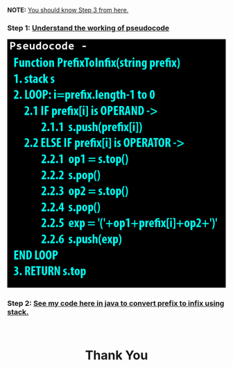 **NOTE:** [You should know Step 3 from here.](https://github.com/heyimvikash/DataStructures-And-Algorithms/blob/bbcf1c7cc36be71411aa0a44e6604df932ab9a23/02.%20Stack/Infix%20Prefix%20Postfix/01.%20Infix%20to%20Postfix/Resources.md)

### **Step 1:** [Understand the working of pseudocode](https://youtu.be/sevlImM3Onc)

![](./pseudocode.png)

### **Step 2:** [See my code here in java to convert prefix to infix using stack.](https://github.com/heyimvikash/DataStructures-And-Algorithms/blob/406dda948ae6d4e8677d001bb3f168c336c2d2e8/02.%20Stack/Infix%20Prefix%20Postfix/04.%20Prefix%20to%20Infix/PrefixInfix.java)

<br>
<h1 align="Center">Thank You</h1>
